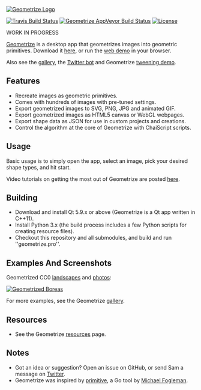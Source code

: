 [![Geometrize Logo](https://github.com/Tw1ddle/geometrize/blob/master/screenshots/logo.png?raw=true "Geometrize logo")](http://www.geometrize.co.uk/)

[![Travis Build Status](https://img.shields.io/travis/Tw1ddle/geometrize.svg?style=flat-square)](https://travis-ci.org/Tw1ddle/geometrize)
[![Geometrize AppVeyor Build Status](https://ci.appveyor.com/api/projects/status/09l5nquksmev8ta4?svg=true)](https://ci.appveyor.com/project/Tw1ddle/geometrize)
[![License](https://img.shields.io/badge/License-GPL%20v3-blue.svg?style=flat-square)](https://github.com/Tw1ddle/geometrize/blob/master/LICENSE)

WORK IN PROGRESS

[Geometrize](http://www.geometrize.co.uk/) is a desktop app that geometrizes images into geometric primitives. Download it [here](http://www.geometrize.co.uk/), or run the [web demo](http://www.samcodes.co.uk/project/geometrize-haxe-web/) in your browser.

Also see the [gallery](http://gallery.geometrize.co.uk/), the [Twitter bot](https://twitter.com/Geometrizer) and Geometrize [tweening demo](http://tweens.geometrize.co.uk/).

## Features

 * Recreate images as geometric primitives.
 * Comes with hundreds of images with pre-tuned settings.
 * Export geometrized images to SVG, PNG, JPG and animated GIF.
 * Export geometrized images as HTML5 canvas or WebGL webpages.
 * Export shape data as JSON for use in custom projects and creations.
 * Control the algorithm at the core of Geometrize with ChaiScript scripts.

## Usage

Basic usage is to simply open the app, select an image, pick your desired shape types, and hit start.

Video tutorials on getting the most out of Geometrize are posted [here](https://www.youtube.com/playlist?list=PLe9ogi_J4cFgcqLdpmPC7GdFV5ohJPEzN).

## Building

 * Download and install Qt 5.9.x or above (Geometrize is a Qt app written in C++11).
 * Install Python 3.x (the build process includes a few Python scripts for creating resource files).
 * Checkout this repository and all submodules, and build and run ''geometrize.pro''.

## Examples And Screenshots

Geometrized CC0 [landscapes](https://twitter.com/cc0_landscapes/with_replies) and [photos](https://www.pexels.com/public-domain-images/):

[![Geometrized Boreas](https://github.com/Tw1ddle/geometrize/blob/master/screenshots/boreas.jpg?raw=true "Geometrized Boreas")](http://www.geometrize.co.uk/)

For more examples, see the Geometrize [gallery](http://gallery.geometrize.co.uk/).

## Resources

 * See the Geometrize [resources](http://resources.geometrize.co.uk/) page.
 
## Notes
 * Got an idea or suggestion? Open an issue on GitHub, or send Sam a message on [Twitter](https://twitter.com/Sam_Twidale).
 * Geometrize was inspired by [primitive](https://github.com/fogleman/primitive), a Go tool by [Michael Fogleman](https://github.com/fogleman).